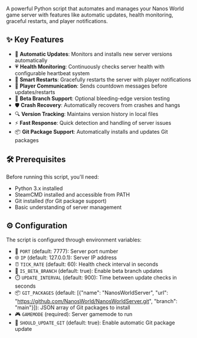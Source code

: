 
A powerful Python script that automates and manages your Nanos World game server with features like automatic updates, health monitoring, graceful restarts, and player notifications.

## ✨ Key Features

- 🔄 **Automatic Updates**: Monitors and installs new server versions automatically
- 💗 **Health Monitoring**: Continuously checks server health with configurable heartbeat system
- 🚀 **Smart Restarts**: Gracefully restarts the server with player notifications
- 📢 **Player Communication**: Sends countdown messages before updates/restarts
- 🧪 **Beta Branch Support**: Optional bleeding-edge version testing
- 🛡️ **Crash Recovery**: Automatically recovers from crashes and hangs
- 🔍 **Version Tracking**: Maintains version history in local files
- ⚡ **Fast Response**: Quick detection and handling of server issues
- 📦 **Git Package Support**: Automatically installs and updates Git packages

## 🛠️ Prerequisites

Before running this script, you'll need:

- Python 3.x installed
- SteamCMD installed and accessible from PATH
- Git installed (for Git package support)
- Basic understanding of server management

## ⚙️ Configuration

The script is configured through environment variables:

- 🔌 `PORT` (default: 7777): Server port number
- 🌐 `IP` (default: 127.0.0.1): Server IP address
- ⏰ `TICK_RATE` (default: 60): Health check interval in seconds
- 🧪 `IS_BETA_BRANCH` (default: true): Enable beta branch updates
- ⏱️ `UPDATE_INTERVAL` (default: 900): Time between update checks in seconds
- 📦 `GIT_PACKAGES` (default: [{"name": "NanosWorldServer", "url": "https://github.com/NanosWorld/NanosWorldServer.git", "branch": "main"}]): JSON array of Git packages to install
- 🎮 `GAMEMODE` (required): Server gamemode to run
- 🔄 `SHOULD_UPDATE_GIT` (default: true): Enable automatic Git package update
